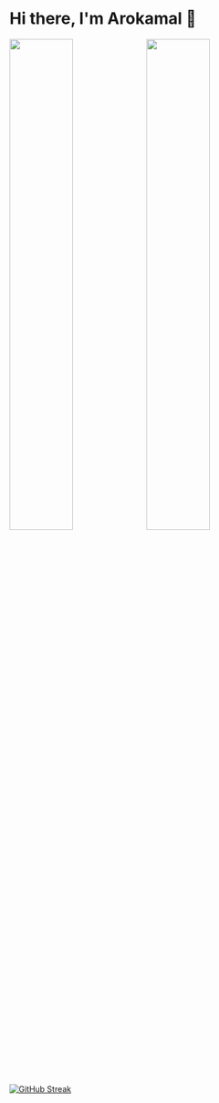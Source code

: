 # Hi there, I'm Arokamal 👋

<img align="left" width=47% src="https://github-readme-stats.vercel.app/api?username=Arokamal&show_icons=true&theme=radical" />

<img align="left" width=47% src="https://github-readme-stats.vercel.app/api/top-langs/?username=Arokamal&layout=compact)](https://github.com/anuraghazra/github-readme-stats" />



[![GitHub Streak](https://streak-stats.demolab.com/?user=Arokamal)](https://git.io/streak-stats)
